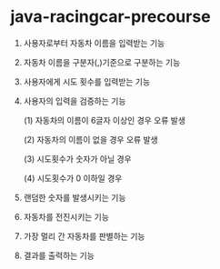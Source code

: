 # java-racingcar-precourse

1. 사용자로부터 자동차 이름을 입력받는 기능
2. 자동차 이름을 구분자(,)기준으로 구분하는 기능
3. 사용자에게 시도 횟수를 입력받는 기능
4. 사용자의 입력을 검증하는 기능

   (1) 자동차의 이름이 6글자 이상인 경우 오류 발생

   (2) 자동차의 이름이 없을 경우 오류 발생

   (3) 시도횟수가 숫자가 아닐 경우

   (4) 시도횟수가 0 이하일 경우
5. 랜덤한 숫자를 발생시키는 기능
6. 자동차를 전진시키는 기능
7. 가장 멀리 간 자동차를 판별하는 기능
8. 결과를 출력하는 기능
